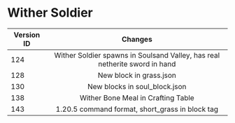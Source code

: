 # Wither Soldier
| Version ID | Changes |
| ------------- |:-------------:|
| 124 | Wither Soldier spawns in Soulsand Valley, has real netherite sword in hand |
| 128 | New block in grass.json |
| 130 | New blocks in soul_block.json |
| 138 | Wither Bone Meal in Crafting Table |
| 143 | 1.20.5 command format, short_grass in block tag |